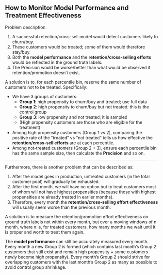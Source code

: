 ## How to Monitor Model Performance and Treatment Effectiveness

Problem description:

  1. A successful retention/cross-sell model would detect customers likely to churn/buy.
  2. These customers would be treated; some of them would therefore stay/buy.
  3. Both the **model performance** and the **retention/cross-selling efforts** would be reflected in the ground truth labels.
  4. The Precision would be worse/better than what would be observed if retention/promotion doesn’t exist.

A solution is to, for each percentile bin, reserve the same number of customers not to be treated. Specifically:
- We have 3 groups of customers:
  - **Group 1**: high propensity to churn/buy and treated; use full data
  - **Group 2**: high propensity to churn/buy but not treated; this is the control group
  - **Group 3**: low propensity and not treated; it is sampled
  - (High propensity customers are those who are eligible for the treatment)
- Among high propensity customers (Group 1 vs 2), comparing the positive rate of the “treated” vs “not treated” tells us how effective the **retention/cross-sell efforts** are at each percentile.
- Among not-treated customers (Group 2 + 3), ensure each percentile bin has the same sample size, then calculate the **Precision** and so on.

--------

Furthermore, there is another problem that can be described as:

  1. After the model goes in production, untreated customers (in the total customer pool) will gradually be exhausted.
  2. After the first month, we will have no option but to treat customers most of whom will not have highest propensities (because those with highest propensities are already treated in earlier months).
  3. Therefore, every month the **retention/cross-selling effort effectiveness** will usually seem worse than the previous month.

A solution is to measure the retention/promotion effort effectiveness on ground truth labels not within every month, but over a moving windows of n month, where n is, for treated customers, how many months we wait until it is proper and worth to treat them again.

The **model performance** can still be accurately measured every month. Every month a new Group 2 is formed (which contains last month’s Group 2 customers that still exist and remain high propensity + some customers newly become high propensity). Every month’s Group 2 should strive for overlapping customers with the last month’s Group 2 as many as possible to avoid control group shrinkage.
